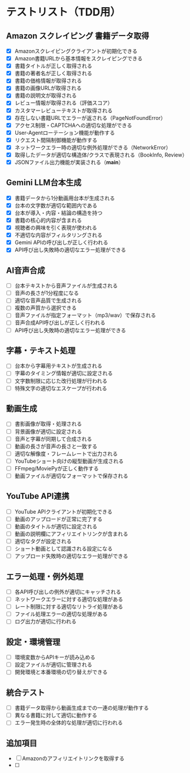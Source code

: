 # テストリスト（TDD用）

## Amazon スクレイピング 書籍データ取得
- [x] Amazonスクレイピングクライアントが初期化できる
- [x] Amazon書籍URLから基本情報をスクレイピングできる
- [x] 書籍タイトルが正しく取得される
- [x] 書籍の著者名が正しく取得される
- [x] 書籍の価格情報が取得される
- [x] 書籍の画像URLが取得される
- [x] 書籍の説明文が取得される
- [x] レビュー情報が取得される（評価スコア）
- [x] カスタマーレビューテキストが取得される
- [x] 存在しない書籍URLでエラーが返される（PageNotFoundError）
- [x] アクセス制限・CAPTCHAへの適切な処理ができる
- [x] User-Agentローテーション機能が動作する
- [x] リクエスト間隔制御機能が動作する
- [x] ネットワークエラー時の適切な例外処理ができる（NetworkError）
- [x] 取得したデータが適切な構造体/クラスで表現される（BookInfo, Review）
- [x] JSONファイル出力機能が実装される（__main__）

## Gemini LLM台本生成
- [x] 書籍データから1分動画用台本が生成される
- [x] 台本の文字数が適切な範囲内である
- [x] 台本が導入・内容・結論の構造を持つ
- [x] 書籍の核心的内容が含まれる
- [x] 視聴者の興味を引く表現が使われる
- [x] 不適切な内容がフィルタリングされる
- [x] Gemini APIの呼び出しが正しく行われる
- [x] API呼び出し失敗時の適切なエラー処理ができる

## AI音声合成
- [ ] 台本テキストから音声ファイルが生成される
- [ ] 音声の長さが1分程度になる
- [ ] 適切な音声品質で生成される
- [ ] 複数の声質から選択できる
- [ ] 音声ファイルが指定フォーマット（mp3/wav）で保存される
- [ ] 音声合成API呼び出しが正しく行われる
- [ ] API呼び出し失敗時の適切なエラー処理ができる

## 字幕・テキスト処理
- [ ] 台本から字幕用テキストが生成される
- [ ] 字幕のタイミング情報が適切に設定される
- [ ] 文字数制限に応じた改行処理が行われる
- [ ] 特殊文字の適切なエスケープが行われる

## 動画生成
- [ ] 書影画像が取得・処理される
- [ ] 背景画像が適切に設定される
- [ ] 音声と字幕が同期して合成される
- [ ] 動画の長さが音声の長さと一致する
- [ ] 適切な解像度・フレームレートで出力される
- [ ] YouTubeショート向けの縦型動画が生成される
- [ ] FFmpeg/MoviePyが正しく動作する
- [ ] 動画ファイルが適切なフォーマットで保存される

## YouTube API連携
- [ ] YouTube APIクライアントが初期化できる
- [ ] 動画のアップロードが正常に完了する
- [ ] 動画のタイトルが適切に設定される
- [ ] 動画の説明欄にアフィリエイトリンクが含まれる
- [ ] 適切なタグが設定される
- [ ] ショート動画として認識される設定になる
- [ ] アップロード失敗時の適切なエラー処理ができる

## エラー処理・例外処理
- [ ] 各API呼び出しの例外が適切にキャッチされる
- [ ] ネットワークエラーに対する適切な処理がある
- [ ] レート制限に対する適切なリトライ処理がある
- [ ] ファイル処理エラーの適切な処理がある
- [ ] ログ出力が適切に行われる

## 設定・環境管理
- [ ] 環境変数からAPIキーが読み込める
- [ ] 設定ファイルが適切に管理される
- [ ] 開発環境と本番環境の切り替えができる

## 統合テスト
- [ ] 書籍データ取得から動画生成までの一連の処理が動作する
- [ ] 異なる書籍に対して適切に動作する
- [ ] エラー発生時の全体的な処理が適切に行われる

## 追加項目
- [ ] Amazonのアフィリエイトリンクを取得する
- [ ] 